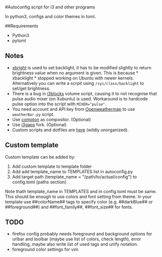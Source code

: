 #Autoconfig script for i3 and other programs

In python3, configs and color themes in toml.

##Requirements
* Python3
* pytoml

## Notes

* [xbright](https://github.com/snobb/xbright) is used to set backlight, it has to be modified slightly to return brightness value when no argument is given. This is because * xbacklight * stopped working on Ubuntu with newer kernels. Alternatively you can write a scrpit using `/sys/class/backlight` to set/get brightness.
* There is a bug in [i3blocks](https://github.com/vivien/i3blocks) volume script, causing it to not recognise that pulse audio mixer (on Xubuntu) is used. Workaround is to hardcode pulse option into the script with `MIXER="pulse"`.
* You need account and API key from [Openweathermap](https://home.openweathermap.org) to use `weatherBar.py` script.
* Use [compton](https://github.com/chjj/compton) as compositor. (Optional)
* Use [i3gaps](https://github.com/Airblader/i3) fork. (Optional)
* Custom scripts and dotfiles are [here](https://github.com/ggljzr/i3config) (wildly unorganized).

## Custom template
Custom template can be added by:

1. Add custom template to template folder
2. Add add template_name to TEMPLATES list in autoconfig.py
3. Add target path (template_name = "/path/to/actual/config") to config.toml (paths section)

Note thath template_name in TEMPLATES and in config.toml must be same. This should be enough to use colors and font setting from theme. In your template use ##colorName## tags to specify color (e.g. ##darkBlue## or ##foreground##) and ##font_family##, ##font_size## for fonts.

## TODO
* firefox config probably needs foreground and background options for urlbar and toolbar (maybe use list of colors, check length), error handling, maybe also write list of used tags and unify notation.
* foreground color settings for vim

